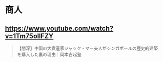 # 商人

## https://www.youtube.com/watch?v=1Tm75oIlFZY

> 【闇深】中国の大資産家ジャック・マー夫人がシンガポールの歴史的建築を購入した裏の理由｜岡本吉起塾 
